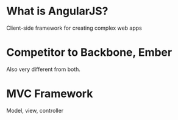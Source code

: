# What is AngularJS?

Client-side framework for creating complex web apps


# Competitor to Backbone, Ember

Also very different from both.


# MVC Framework

Model, view, controller
